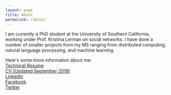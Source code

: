 ```yaml
---
layout: page
title: About
permalink: /about/
---
```


I am currently a PhD student at the University of Southern California, working under Prof. Kristina Lerman on social networks. I have done a number of smaller projects from my MS ranging from distributed computing, natural language processing, and machine learning.

Here's some more information about me: <br/>
	<a href="https://www.dropbox.com/s/oj3l4b1ys4ku5hy/Bartley_Technical_Resume.pdf?dl=0">Technical Resume</a><br/>
	<a href="https://www.dropbox.com/s/q5dk696ft73hap7/Bartley_CV_usc.pdf?dl=0"> CV (Updated September 2019)</a><br/>
	<a href="https://www.linkedin.com/in/ntbartley">LinkedIn</a><br/>
	<a href="https://www.facebook.com/nbartley1">Facebook</a><br/>
	<a href="https://twitter.com/reichaos">Twitter</a><br/>


